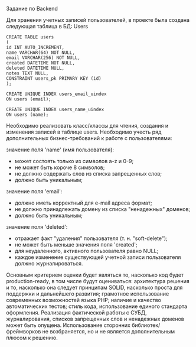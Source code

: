 Задание по Backend

Для хранения учетных записей пользователей, в проекте была создана следующая таблица в БД:
Users

```
CREATE TABLE users
(
id INT AUTO_INCREMENT,
name VARCHAR(64) NOT NULL,
email VARCHAR(256) NOT NULL,
created DATETIME NOT NULL,
deleted DATETIME NULL,
notes TEXT NULL,
CONSTRAINT users_pk PRIMARY KEY (id)
);

CREATE UNIQUE INDEX users_email_uindex
ON users (email);

CREATE UNIQUE INDEX users_name_uindex
ON users (name);
```

Необходимо реализовать класс/классы для чтения, создания и изменения записей в таблице users. 
Необходимо учесть ряд дополнительных бизнес-требований к работе с пользователями:

значение поля 'name' (имя пользователя):
- может состоять только из символов a-z и 0-9;
- не может быть короче 8 символов;
- не должно содержать слов из списка запрещенных слов;
- должно быть уникальным;

значение поля 'email':
- должно иметь корректный для e-mail адреса формат;
- не должно принадлежать домену из списка "ненадежных" доменов;
- должно быть уникальным;

значение поля 'deleted':
- отражает факт "удаления" пользователя (т. н. "soft-delete");
- не может быть меньше значения поля 'created';
- для неудаленного, активного пользователя равно NULL;
- каждое изменение существующей учетной записи пользователя должно журналироваться.

Основным критерием оценки будет являться то, насколько код будет production-ready, в том числе будут оцениваться:
архитектура решения и то, насколько она следует принципам SOLID, насколько проста для поддержки и дальнейшего развития;
грамотное использование современных возможностей языка PHP;
наличие и качество автоматических тестов;
стиль кода, использование единого стандарта оформления.
Реализация фактической работы с СУБД, журналирования, списков запрещенных слов и ненадежных доменов может быть опущена.
Использование сторонних библиотек/фреймворков не возбраняется, но и не является дополнительным плюсом к решению.

